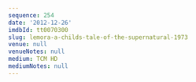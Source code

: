 ```yaml
---
sequence: 254
date: '2012-12-26'
imdbId: tt0070300
slug: lemora-a-childs-tale-of-the-supernatural-1973
venue: null
venueNotes: null
medium: TCM HD
mediumNotes: null
---
```


